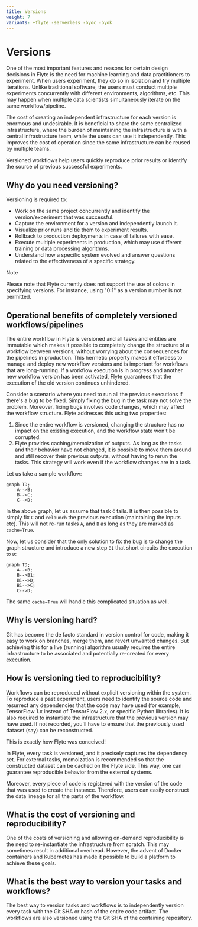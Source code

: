 ```yaml
---
title: Versions
weight: 7
variants: +flyte -serverless -byoc -byok
---
```


# Versions

One of the most important features and reasons for certain design decisions in Flyte is the need for machine learning and data practitioners to experiment.
When users experiment, they do so in isolation and try multiple iterations.
Unlike traditional software, the users must conduct multiple experiments concurrently with different environments, algorithms, etc.
This may happen when multiple data scientists simultaneously iterate on the same workflow/pipeline.

The cost of creating an independent infrastructure for each version is enormous and undesirable.
It is beneficial to share the same centralized infrastructure, where the burden of maintaining the infrastructure is with a central infrastructure team,
while the users can use it independently. This improves the cost of operation since the same infrastructure can be reused by multiple teams.

Versioned workflows help users quickly reproduce prior results or identify the source of previous successful experiments.


## Why do you need versioning?

Versioning is required to:

* Work on the same project concurrently and identify the version/experiment that was successful.
* Capture the environment for a version and independently launch it.
* Visualize prior runs and tie them to experiment results.
* Rollback to production deployments in case of failures with ease.
* Execute multiple experiments in production, which may use different training or data processing algorithms.
* Understand how a specific system evolved and answer questions related to the effectiveness of a specific strategy.

> [!Note]
> Please note that Flyte currently does not support the use of colons in specifying versions.
> For instance, using "0:1" as a version number is not permitted.


## Operational benefits of completely versioned workflows/pipelines

The entire workflow in Flyte is versioned and all tasks and entities are immutable which makes it possible to completely change the structure of a workflow between versions, without worrying about the consequences for the pipelines in production.
This hermetic property makes it effortless to manage and deploy new workflow versions and is important for workflows that are long-running.
If a workflow execution is in progress and another new workflow version has been activated, Flyte guarantees that the execution of the old version continues unhindered.

Consider a scenario where you need to run all the previous executions if there's a bug to be fixed.
Simply fixing the bug in the task may not solve the problem.
Moreover, fixing bugs involves code changes, which may affect the workflow structure.
Flyte addresses this using two properties:

1. Since the entire workflow is versioned, changing the structure has no impact on the existing execution, and the workflow state won't be corrupted.
2. Flyte provides caching/memoization of outputs. As long as the tasks and their behavior have not changed, it is possible to move them around and still recover their previous outputs, without having to rerun the tasks. This strategy will work even if the workflow changes are in a task.

Let us take a sample workflow:

```mermaid
graph TD;
    A-->B;
    B-->C;
    C-->D;
```
In the above graph, let us assume that task `C` fails. It is then possible to simply fix `C` and `relaunch` the previous execution (maintaining the inputs etc). This will not re-run tasks `A`, and `B` as long as they are marked as `cache=True`.

Now, let us consider that the only solution to fix the bug is to change the graph structure and introduce a new step `B1` that short circuits the execution to `D`:

```mermaid
graph TD;
    A-->B;
    B-->B1;
    B1-->D;
    B1-->C;
    C-->D;
```

The same `cache=True` will handle this complicated situation as well.


## Why is versioning hard?

Git has become the de facto standard in version control for code, making it easy to work on branches, merge them, and revert unwanted changes.
But achieving this for a live (running) algorithm usually requires the entire infrastructure to be associated and potentially re-created for every execution.


## How is versioning tied to reproducibility?

Workflows can be reproduced without explicit versioning within the system.
To reproduce a past experiment, users need to identify the source code and resurrect any dependencies that the code may have used (for example, TensorFlow 1.x instead of TensorFlow 2.x, or specific Python libraries).
It is also required to instantiate the infrastructure that the previous version may have used. If not recorded, you'll have to ensure that the previously used dataset (say) can be reconstructed.

This is exactly how Flyte was conceived!

In Flyte, every task is versioned, and it precisely captures the dependency set. For external tasks, memoization is recommended so that the constructed dataset can be cached on the Flyte side. This way, one can guarantee reproducible behavior from the external systems.

Moreover, every piece of code is registered with the version of the code that was used to create the instance.
Therefore, users can easily construct the data lineage for all the parts of the workflow.


## What is the cost of versioning and reproducibility?

One of the costs of versioning and allowing on-demand reproducibility is the need to re-instantiate the infrastructure from scratch.
This may sometimes result in additional overhead.
However, the advent of Docker containers and Kubernetes has made it possible to build a platform to achieve these goals.


## What is the best way to version your tasks and workflows?

The best way to version tasks and workflows is to independently version every task with the Git SHA or hash of the entire code artifact.
The workflows are also versioned using the Git SHA of the containing repository.